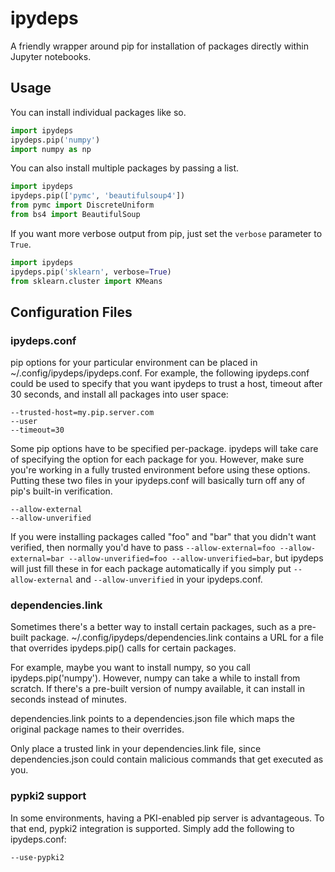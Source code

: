 # ipydeps

A friendly wrapper around pip for installation of packages directly within Jupyter notebooks.

## Usage

You can install individual packages like so.

```python
import ipydeps
ipydeps.pip('numpy')
import numpy as np
```

You can also install multiple packages by passing a list.

```python
import ipydeps
ipydeps.pip(['pymc', 'beautifulsoup4'])
from pymc import DiscreteUniform
from bs4 import BeautifulSoup
```

If you want more verbose output from pip, just set the ```verbose``` parameter to ```True```.

```python
import ipydeps
ipydeps.pip('sklearn', verbose=True)
from sklearn.cluster import KMeans
```

## Configuration Files

### ipydeps.conf
pip options for your particular environment can be placed in ~/.config/ipydeps/ipydeps.conf.  For example, the following ipydeps.conf could be used to specify that you want ipydeps to trust a host, timeout after 30 seconds, and install all packages into user space:

```text
--trusted-host=my.pip.server.com
--user
--timeout=30
```

Some pip options have to be specified per-package.  ipydeps will take care of specifying the option for each package for you.  However, make sure you're working in a fully trusted environment before using these options.  Putting these two files in your ipydeps.conf will basically turn off any of pip's built-in verification.

```text
--allow-external
--allow-unverified
```

If you were installing packages called "foo" and "bar" that you didn't want verified, then normally you'd have to pass ```--allow-external=foo --allow-external=bar --allow-unverified=foo --allow-unverified=bar```, but ipydeps will just fill these in for each package automatically if you simply put ```--allow-external``` and ```--allow-unverified``` in your ipydeps.conf.

### dependencies.link

Sometimes there's a better way to install certain packages, such as a pre-built package.  ~/.config/ipydeps/dependencies.link contains a URL for a file that overrides ipydeps.pip() calls for certain packages.

For example, maybe you want to install numpy, so you call ipydeps.pip('numpy').  However, numpy can take a while to install from scratch.  If there's a pre-built version of numpy available, it can install in seconds instead of minutes.  

dependencies.link points to a dependencies.json file which maps the original package names to their overrides.

Only place a trusted link in your dependencies.link file, since dependencies.json could contain malicious commands that get executed as you.

### pypki2 support

In some environments, having a PKI-enabled pip server is advantageous.  To that end, pypki2 integration is supported.  Simply add the following to ipydeps.conf:

```text
--use-pypki2
```
